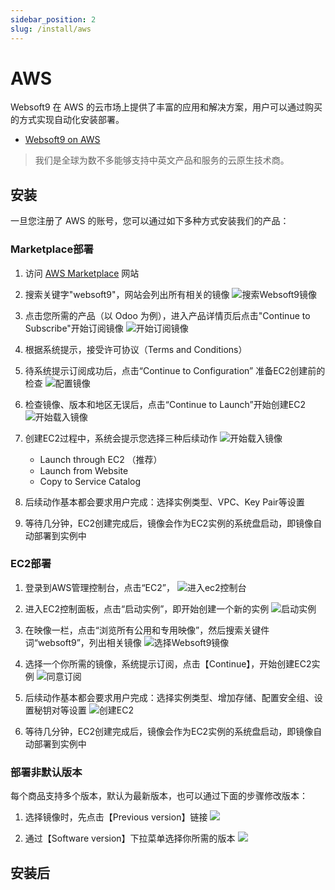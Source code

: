 ```yaml
---
sidebar_position: 2
slug: /install/aws
---
```



# AWS


Websoft9 在 AWS 的云市场上提供了丰富的应用和解决方案，用户可以通过购买的方式实现自动化安装部署。

- [Websoft9 on AWS](https://aws.amazon.com/marketplace/seller-profile?id=c639a579-182c-4d30-8578-4d4d89fba658)

> 我们是全球为数不多能够支持中英文产品和服务的云原生技术商。

## 安装

一旦您注册了 AWS 的账号，您可以通过如下多种方式安装我们的产品：

### Marketplace部署

1. 访问 [AWS Marketplace](https://aws.amazon.com/marketplace) 网站

2. 搜索关键字"websoft9"，网站会列出所有相关的镜像
   ![搜索Websoft9镜像](https://libs.websoft9.com/Websoft9/DocsPicture/zh/aws/aws-mkss-websoft9.png)  

3. 点击您所需的产品（以 Odoo 为例），进入产品详情页后点击"Continue to Subscribe"开始订阅镜像
   ![开始订阅镜像](https://libs.websoft9.com/Websoft9/DocsPicture/zh/aws/aws-rs-websoft9.png)

4. 根据系统提示，接受许可协议（Terms and Conditions）

5. 待系统提示订阅成功后，点击“Continue to Configuration” 准备EC2创建前的检查
   ![配置镜像](https://libs.websoft9.com/Websoft9/DocsPicture/zh/aws/aws-cc-websoft9.png)

5. 检查镜像、版本和地区无误后，点击“Continue to Launch”开始创建EC2
   ![开始载入镜像](https://libs.websoft9.com/Websoft9/DocsPicture/zh/aws/aws-imagecreate-websoft9.png)

6. 创建EC2过程中，系统会提示您选择三种后续动作
   ![开始载入镜像](https://libs.websoft9.com/Websoft9/DocsPicture/zh/aws/aws-imagecreate2-websoft9.png)

   - Launch through EC2 （推荐）
   - Launch from Website
   - Copy to Service Catalog

7. 后续动作基本都会要求用户完成：选择实例类型、VPC、Key Pair等设置

8. 等待几分钟，EC2创建完成后，镜像会作为EC2实例的系统盘启动，即镜像自动部署到实例中


### EC2部署

1. 登录到AWS管理控制台，点击“EC2”，
   ![进入ec2控制台](https://libs.websoft9.com/Websoft9/DocsPicture/zh/aws/aws-ec2-websoft9.png)

2. 进入EC2控制面板，点击“启动实例”，即开始创建一个新的实例
   ![启动实例](https://libs.websoft9.com/Websoft9/DocsPicture/zh/aws/aws-addec2-websoft9.png)

3. 在映像一栏，点击“浏览所有公用和专用映像”，然后搜索关键件词“websoft9”，列出相关镜像
   ![选择Websoft9镜像](https://libs.websoft9.com/Websoft9/DocsPicture/zh/aws/aws-ec2image-websoft9.png)

4. 选择一个你所需的镜像，系统提示订阅，点击【Continue】，开始创建EC2实例
   ![同意订阅](https://libs.websoft9.com/Websoft9/DocsPicture/zh/aws/aws-createdec2-imageselected-websoft9.png)

5. 后续动作基本都会要求用户完成：选择实例类型、增加存储、配置安全组、设置秘钥对等设置
   ![创建EC2](https://libs.websoft9.com/Websoft9/DocsPicture/zh/aws/aws-createdec2-chooseinstances-websoft9.png)

6. 等待几分钟，EC2创建完成后，镜像会作为EC2实例的系统盘启动，即镜像自动部署到实例中

### 部署非默认版本

每个商品支持多个版本，默认为最新版本，也可以通过下面的步骤修改版本：

1. 选择镜像时，先点击【Previous version】链接
   ![](https://libs.websoft9.com/Websoft9/DocsPicture/en/aws/aws-subs-odoo-websoft9.png)

2. 通过【Software version】下拉菜单选择你所需的版本
  ![](https://libs.websoft9.com/Websoft9/DocsPicture/en/aws/aws-subs-odoooldversion-websoft9.png)


## 安装后
